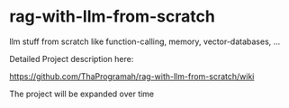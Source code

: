 # rag-with-llm-from-scratch
llm stuff from scratch like function-calling, memory, vector-databases, ... 

Detailed Project description here:

https://github.com/ThaProgramah/rag-with-llm-from-scratch/wiki

The project will be expanded over time
